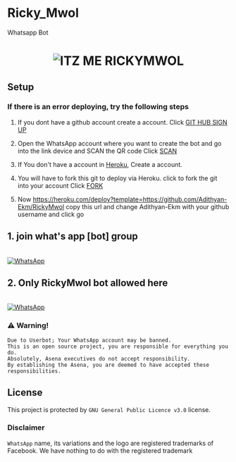 # Ricky_Mwol
Whatsapp Bot

<h1 align="center">
  <img src="https://raw.githubusercontent.com/Adithyan-Ekm/Ricky_Mwol/master/https://giphy.com/stickers/transparent-itz-me-rickymwol-cdeHoeCdF9qTR9cgtq" alt="ITZ ME RICKYMWOL" />
</h1>
  
## Setup


  ### If there is an error deploying, try the following steps
  
1. If you dont have a github account create a account. Click [GIT HUB SIGN UP](https://github.com/signup/)

2. Open the WhatsApp account where you want to create the bot and go into the link device and SCAN the QR code Click [SCAN](https://replit.com/@Adithyan-Ekm/RickyMwol)
 
3. If You don't have a account in [Heroku](https://signup.heroku.com/), Create a account.

4. You will have to fork this git to deploy via Heroku.
  click to fork the git into your account
 Click [FORK](https://github.com/Adithyan-Ekm/RickyMwol/fork)

5. Now https://heroku.com/deploy?template=https://github.com/Adithyan-Ekm/RickyMwol copy this url and change Adithyan-Ekm with your github username and click go<br>
## 1. join what's app [bot] group 
<br>
<a href="https://chat.whatsapp.com/LhVZI1PeWCEF6cMx7CQCfW"><img alt="WhatsApp" src="https://img.shields.io/badge/-Whatsapp%20Group-red?style=for-the-badge&logo=whatsapp&logoColor=white"/></a> 
   <br> 

## 2. Only RickyMwol bot allowed here

 <br>
<a href="https://chat.whatsapp.com/LhVZI1PeWCEF6cMx7CQCfW"><img alt="WhatsApp" src="https://img.shields.io/badge/-Whatsapp%20Group-blue?style=for-the-badge&logo=whatsapp&logoColor=white"/></a> 
   <br>
   
   
### ⚠️ Warning! 
```
Due to Userbot; Your WhatsApp account may be banned.
This is an open source project, you are responsible for everything you do. 
Absolutely, Asena executives do not accept responsibility.
By establishing the Asena, you are deemed to have accepted these responsibilities.
```


## License
This project is protected by `GNU General Public Licence v3.0` license.

### Disclaimer
`WhatsApp` name, its variations and the logo are registered trademarks of Facebook. We have nothing to do with the registered trademark
